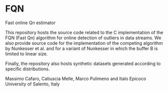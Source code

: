 # FQN
Fast online Qn estimator

This repository hosts the source code related to the C implementation of the FQN (Fast Qn) algorithm for online detection of outliers in data streams. We also provide source code for the implementation of the competing algorithm by Nunkesser et al. and for a variant of Nunkesser in which the buffer B is limited to linear size.

Finally, the repository also hosts synthetic datasets generated according to specific distributions.

Massimo Cafaro, Catiuscia Melle, Marco Pulimeno and Italo Epicoco
University of Salento, Italy
